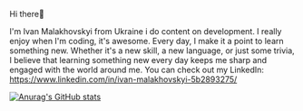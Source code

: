 Hi there👋

I'm Ivan Malakhovskyi from Ukraine i do content on development. I really enjoy when I'm coding, it's awesome. Every day, I make it a point to learn something new. Whether it's a new skill, a new language, or just some trivia, I believe that learning something new every day keeps me sharp and engaged with the world around me. You can check out my LinkedIn: https://www.linkedin.com/in/ivan-malakhovskyi-5b2893275/

[![Anurag's GitHub stats](https://github-readme-stats.vercel.app/api?username=Ivan-Malakhovskyi)](https://github.com/anuraghazra/github-readme-stats)


